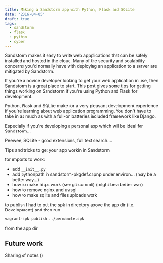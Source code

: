 ```yaml
---
title: Making a Sandstorm app with Python, Flask and SQLite
date: '2016-04-05'
draft: true
tags:
  - sandstorm
  - flask
  - python
  - cyber
---
```


Sandstorm makes it easy to write web appplications that can be safely installed and hosted in the cloud. Many of the security and scalability concerns you'd normally have with deploying an application to a server are mitigated by Sandstorm.

If you're a novice developer looking to get your web application in use, then Sandstorm is a great place to start. This post gives some tips for getting things working on Sandstorm if you're using Python and Flask for development.

<!--more-->

Python, Flask and SQLite make for a very pleasant development experience if you're learning about web application programming. You don't have to take in as much as with a full-on batteries included framework like Django.

Especially if you're developing a personal app which will be ideal for Sandstorm...

Peewee, SQLite - good extensions, full text search....

Tips and tricks to get your app workin in Sandstorm

for imports to work:

- add `__init__.py`
- add pythonpath in sandstorm-pkgdef.capnp under environ... (may be a better way...)
- how to make https work (see git commit) (might be a better way)
- how to remove nginx and uwsgi
- how to make sqlite and files uploads work

to publish I had to put the spk in directory above the app dir (i.e. Development) and then run

```bash
vagrant-spk publish ../permanote.spk
```
from the app dir


## Future work

Sharing of notes ()
